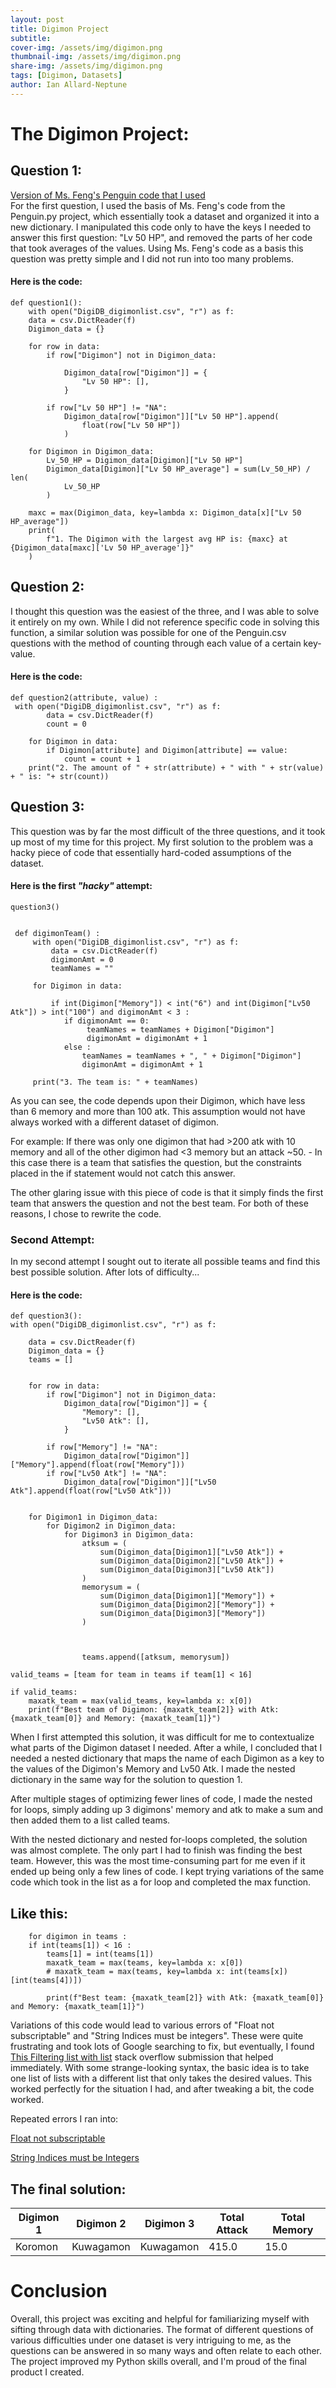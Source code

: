 ```yaml
---
layout: post
title: Digimon Project
subtitle: 
cover-img: /assets/img/digimon.png
thumbnail-img: /assets/img/digimon.png
share-img: /assets/img/digimon.png
tags: [Digimon, Datasets]
author: Ian Allard-Neptune
---
```


# The Digimon Project:


## Question 1: 
[Version of Ms. Feng's Penguin code that I used](https://github.com/ifenghm/art-of-data-code/blob/6de6f067c8c39462248c60ce927fbe7b7c7b779e/unit1/lessons/penguins.py)  
For the first question, I used the basis of Ms. Feng's code from the Penguin.py project, which essentially took a dataset and organized it into a new dictionary. I manipulated this code only to have the keys I needed to answer this first question: "Lv 50 HP", and removed the parts of her code that took averages of the values. Using Ms. Feng's code as a basis this question was pretty simple and I did not run into too many problems. 

#### Here is the code:

    def question1():
        with open("DigiDB_digimonlist.csv", "r") as f:
        data = csv.DictReader(f)
        Digimon_data = {}  

        for row in data:
            if row["Digimon"] not in Digimon_data:
                
                Digimon_data[row["Digimon"]] = {
                    "Lv 50 HP": [],
                }  

            if row["Lv 50 HP"] != "NA":
                Digimon_data[row["Digimon"]]["Lv 50 HP"].append(
                    float(row["Lv 50 HP"])
                )

        for Digimon in Digimon_data:
            Lv_50_HP = Digimon_data[Digimon]["Lv 50 HP"]
            Digimon_data[Digimon]["Lv 50 HP_average"] = sum(Lv_50_HP) / len(
                Lv_50_HP
            )

        maxc = max(Digimon_data, key=lambda x: Digimon_data[x]["Lv 50 HP_average"])
        print(
            f"1. The Digimon with the largest avg HP is: {maxc} at {Digimon_data[maxc]['Lv 50 HP_average']}"
        )

## Question 2: 

I thought this question was the easiest of the three, and I was able to solve it entirely on my own. While I did not reference specific code in solving this function, a similar solution was possible for one of the Penguin.csv questions with the method of counting through each value of a certain key-value.

#### Here is the code:

    def question2(attribute, value) :
     with open("DigiDB_digimonlist.csv", "r") as f:
            data = csv.DictReader(f)
            count = 0
        
        for Digimon in data:
            if Digimon[attribute] and Digimon[attribute] == value:
                count = count + 1
        print("2. The amount of " + str(attribute) + " with " + str(value) + " is: "+ str(count))

## Question 3:

This question was by far the most difficult of the three questions, and it took up most of my time for this project. My first solution to the problem was a hacky piece of code that essentially hard-coded assumptions of the dataset. 

#### Here is the first _"hacky"_ attempt:

    question3()


     def digimonTeam() :
         with open("DigiDB_digimonlist.csv", "r") as f:
             data = csv.DictReader(f)
             digimonAmt = 0
             teamNames = ""
      
         for Digimon in data:
  
             if int(Digimon["Memory"]) < int("6") and int(Digimon["Lv50 Atk"]) > int("100") and digimonAmt < 3 :
                if digimonAmt == 0:
                     teamNames = teamNames + Digimon["Digimon"]
                     digimonAmt = digimonAmt + 1
                else :
                    teamNames = teamNames + ", " + Digimon["Digimon"]
                    digimonAmt = digimonAmt + 1
          
         print("3. The team is: " + teamNames)

As you can see, the code depends upon their Digimon, which have less than 6 memory and more than 100 atk. This assumption would not have always worked with a different dataset of digimon. 

For example: If there was only one digimon that had >200 atk with 10 memory and all of the other digimon had <3 memory but an attack ~50.     - In this case there is a team that satisfies the question, but the constraints placed in the if statement would not catch this answer.  

The other glaring issue with this piece of code is that it simply finds the first team that answers the question and not the best team. For both of these reasons, I chose to rewrite the code.

### Second Attempt:

In my second attempt I sought out to iterate all possible teams and find this best possible solution. After lots of difficulty...

#### Here is the code:

    def question3():
    with open("DigiDB_digimonlist.csv", "r") as f:

        data = csv.DictReader(f)
        Digimon_data = {}  
        teams = []
        
     
        for row in data:
            if row["Digimon"] not in Digimon_data:
                Digimon_data[row["Digimon"]] = {
                    "Memory": [],
                    "Lv50 Atk": [],
                }

            if row["Memory"] != "NA":
                Digimon_data[row["Digimon"]]["Memory"].append(float(row["Memory"]))
            if row["Lv50 Atk"] != "NA":
                Digimon_data[row["Digimon"]]["Lv50 Atk"].append(float(row["Lv50 Atk"]))

    
        for Digimon1 in Digimon_data:
            for Digimon2 in Digimon_data:
                for Digimon3 in Digimon_data:
                    atksum = (
                        sum(Digimon_data[Digimon1]["Lv50 Atk"]) +
                        sum(Digimon_data[Digimon2]["Lv50 Atk"]) +
                        sum(Digimon_data[Digimon3]["Lv50 Atk"])
                    )
                    memorysum = (
                        sum(Digimon_data[Digimon1]["Memory"]) +
                        sum(Digimon_data[Digimon2]["Memory"]) +
                        sum(Digimon_data[Digimon3]["Memory"])
                    )
              
                    
                 
                    teams.append([atksum, memorysum])

    valid_teams = [team for team in teams if team[1] < 16] 

    if valid_teams:
        maxatk_team = max(valid_teams, key=lambda x: x[0])  
        print(f"Best team of Digimon: {maxatk_team[2]} with Atk: {maxatk_team[0]} and Memory: {maxatk_team[1]}")

When I first attempted this solution, it was difficult for me to contextualize what parts of the Digimon dataset I needed. After a while, I concluded that I needed a nested dictionary that maps the name of each Digimon as a key to the values of the Digimon's Memory and Lv50 Atk. I made the nested dictionary in the same way for the solution to question 1. 

After multiple stages of optimizing fewer lines of code, I made the nested for loops, simply adding up 3 digimons' memory and atk to make a sum and then added them to a list called teams.

With the nested dictionary and nested for-loops completed, the solution was almost complete. The only part I had to finish was finding the best team. However, this was the most time-consuming part for me even if it ended up being only a few lines of code. I kept trying variations of the same code which took in the list as a for loop and completed the max function. 

## Like this:

        for digimon in teams :
        if int(teams[1]) < 16 :
            teams[1] = int(teams[1])
            maxatk_team = max(teams, key=lambda x: x[0])
            # maxatk_team = max(teams, key=lambda x: int(teams[x])[int(teams[4])])

            print(f"Best team: {maxatk_team[2]} with Atk: {maxatk_team[0]} and Memory: {maxatk_team[1]}")

Variations of this code would lead to various errors of "Float not subscriptable" and "String Indices must be integers". These were quite frustrating and took lots of Google searching to fix, but eventually, I found [This Filtering list with list](https://stackoverflow.com/questions/18448469/python-filter-list-of-list-with-another-list) stack overflow submission that helped immediately. With some strange-looking syntax, the basic idea is to take one list of lists with a different list that only takes the desired values. This worked perfectly for the situation I had, and after tweaking a bit, the code worked.

Repeated errors I ran into: 

[Float not subscriptable]([https://stackoverflow.com/questions/19991591/typeerror-float-object-is-not-subscriptable)  

[String Indices must be Integers]([https://stackoverflow.com/questions/6077675/why-am-i-seeing-typeerror-string-indices-must-be-integers)


## The final solution:

| Digimon 1    | Digimon 2    | Digimon 3    | Total Attack | Total Memory |
|--------------|--------------|--------------|--------------|--------------|
| Koromon       | Kuwagamon      | Kuwagamon      | 415.0         | 15.0           |

# Conclusion

Overall, this project was exciting and helpful for familiarizing myself with sifting through data with dictionaries. The format of different questions of various difficulties under one dataset is very intriguing to me, as the questions can be answered in so many ways and often relate to each other. The project improved my Python skills overall, and I'm proud of the final product I created.



